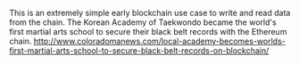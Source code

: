 This is an extremely simple early blockchain use case to write and read data from the chain.
The Korean Academy of Taekwondo became the world's first martial arts school to secure their black belt records with the Ethereum chain. http://www.coloradomanews.com/local-academy-becomes-worlds-first-martial-arts-school-to-secure-black-belt-records-on-blockchain/
